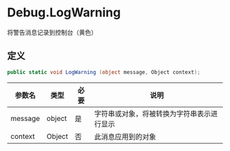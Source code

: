 # Debug.LogWarning

将警告消息记录到控制台（黄色）

## 定义

```csharp
public static void LogWarning (object message, Object context);
```

| 参数名  | 类型   | 必要 | 说明                                       |
| ------- | ------ | ---- | ------------------------------------------ |
| message | object | 是   | 字符串或对象，将被转换为字符串表示进行显示 |
| context | Object | 否   | 此消息应用到的对象                         |

